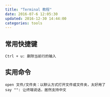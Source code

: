 ```yaml
---
title: "Terminal 教程"
date: 2016-07-6 12:05:30
updated: 2016-12-30 14:44:00
categories: tools
---
```


## 常用快捷键

	Ctrl + u: 删除当前行的输入

## 实用命令

	open 文件/文件夹：以默认方式打开文件或文件夹，太好用了
	say "": 让终端说话，居然支持中文